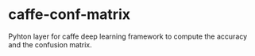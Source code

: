 # caffe-conf-matrix
Pyhton layer for caffe deep learning framework to compute the accuracy and the confusion matrix.
